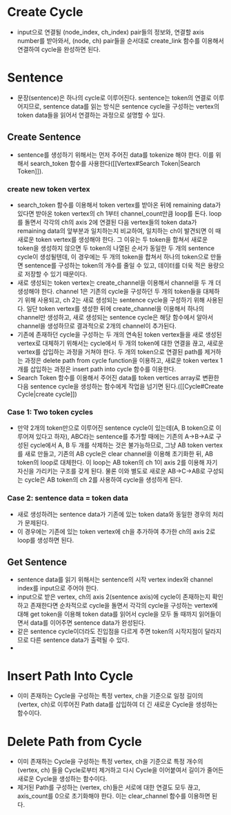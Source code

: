 # Create Cycle
- input으로 연결될 (node_index, ch_index) pair들의 정보와, 연결할 axis number를 받아와서, (node, ch) pair들을 순서대로 create_link 함수를 이용해서 연결하여 cycle을 완성하면 된다. 
# Sentence
- 문장(sentence)은 하나의 cycle로 이루어진다. sentence는 token의 연결로 이루어지므로, sentence data를 읽는 방식은 sentence cycle을 구성하는 vertex의 token data들을 읽어서 연결하는 과정으로 설명할 수 있다. 
## Create Sentence
- sentence를 생성하기 위해서는 먼저 주어진 data를 tokenize 해야 한다. 이를 위해서 search_token 함수를 사용한다([[Vertex#Search Token|Search Token]]). 
### create new token vertex
- search_token 함수를 이용해서 token vertex를 받아온 뒤에 remaining data가 있다면 받아온 token vertex의 ch 1부터 channel_count만큼 loop를 돈다. loop를 돌면서 각각의 ch의 axis 2에 연결된 다음 vertex들의 token data가 remaining data의 앞부분과 일치하는지 비교하여, 일치하는 ch이 발견되면 이 때 새로운 token vertex를 생성해야 한다. 그 이유는 두 token을 합쳐서 새로운 token을 생성하지 않으면 두 token의 나열된 순서가 동일한 두 개의 sentence cycle이 생성될텐데, 이 경우에는 두 개의 token을 합쳐서 하나의 token으로 만들면 sentence를 구성하는 token의 개수를 줄일 수 있고, 데이터를 더욱 적은 용량으로 저장할 수 있기 때문이다. 
- 새로 생성되는 token vertex는 create_channel을 이용해서 channel을 두 개 더 생성해야 한다. channel 1은 기존의 cycle을 구성하던 두 개의 token들을 대체하기 위해 사용되고, ch 2는 새로 생성되는 sentence cycle을 구성하기 위해 사용된다. 일단 token vertex를 생성한 뒤에 create_channel을 이용해서 하나의 channel만 생성하고, 새로 생성되는 sentence cycle은 해당 함수에서 알아서 channel을 생성하므로 결과적으로 2개의 channel이 추가된다. 
- 기존에 존재하던 cycle을 구성하는 두 개의 연속된 token vertex들을 새로 생성된 vertex로 대체하기 위해서는 cycle에서 두 개의 token에 대한 연결을 끊고, 새로운 vertex를 삽입하는 과정을 거쳐야 한다. 두 개의 token으로 연결된 path를 제거하는 과정은 delete path from cycle function을 이용하고, 새로운 token vertex 1개를 삽입하는 과정은 insert path into cycle 함수를 이용한다. 
- Search Token 함수를 이용해서 주어진 data를 token vertices array로 변환한 다음 sentence cycle을 생성하는 함수에게 작업을 넘기면 된다.([[Cycle#Create Cycle|create cycle]]) 
### Case 1: Two token cycles
- 만약 2개의 token만으로 이루어진 sentence cycle이 있는데(A, B token으로 이루어져 있다고 하자), ABC라는 sentence를 추가할 때에는 기존의 A->B->A로 구성된 cycle에서 A, B 두 개를 삭제하는 것은 불가능하므로, 그냥 AB token vertex를 새로 만들고, 기존의 AB cycle은 clear channel을 이용해 초기화한 뒤, AB token의 loop로 대체한다. 이 loop는 AB token의 ch 1이 axis 2를 이용해 자기 자신을 가리키는 구조를 갖게 된다. 물론 이와 별도로 새로운 AB->C->AB로 구성되는 cycle은 AB token의 ch 2를 사용하여 cycle을 생성하게 된다. 
### Case 2: sentence data = token data
- 새로 생성하려는 sentence data가 기존에 있는 token data와 동일한 경우의 처리가 문제된다. 
- 이 경우에는 기존에 있는 token vertex에 ch을 추가하여 추가한 ch의 axis 2로 loop를 생성하면 된다. 
## Get Sentence
- sentence data를 읽기 위해서는 sentence의 시작 vertex index와 channel index를 input으로 주어야 한다. 
- input으로 받은 vertex, ch의 axis 2(sentence axis)에 cycle이 존재하는지 확인하고 존재한다면 순차적으로 cycle을 돌면서 각각의 cycle을 구성하는 vertex에 대해 get token을 이용해 token data를 읽어서 cycle을 모두 돌 때까지 읽어들이면서 data를 이어주면 sentence data가 완성된다. 
- 같은 sentence cycle이더라도 진입점을 다르게 주면 token의 시작지점이 달라지므로 다른 sentence data가 출력될 수 있다. 
- 
# Insert Path Into Cycle
- 이미 존재하는 Cycle을 구성하는 특정 vertex, ch을 기준으로 일정 길이의 (vertex, ch)로 이루어진 Path data를 삽입하여 더 긴 새로운 Cycle을 생성하는 함수이다. 
# Delete Path from Cycle
- 이미 존재하는 Cycle을 구성하는 특정 vertex, ch을 기준으로 특정 개수의 (vertex, ch) 들을 Cycle로부터 제거하고 다시 Cycle을 이어붙여서 길이가 줄어든 새로운 Cycle을 생성하는 함수이다. 
- 제거된 Path를 구성하는 (vertex, ch)들은 서로에 대한 연결도 모두 끊고, axis_count를 0으로 초기화해야 한다.  이는 clear_channel 함수를 이용하면 된다. 